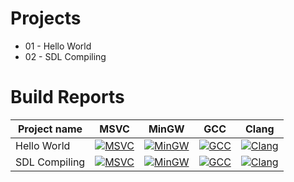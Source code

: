 # Projects
- 01 - Hello World
- 02 - SDL Compiling

# Build Reports

Project name | MSVC | MinGW | GCC | Clang
-------------|------|-------|-----|------
Hello World | [![MSVC](https://github.com/Aizyka/HW/actions/workflows/msvc_01.yml/badge.svg)](https://nightly.link/Aizyka/HW/workflows/msvc_01/main/windows_msvc.7z.zip) | [![MinGW](https://github.com/Aizyka/HW/actions/workflows/mingw_01.yml/badge.svg)](https://nightly.link/Aizyka/HW/workflows/mingw_01/main/windows_mingw.7z.zip) | [![GCC](https://github.com/Aizyka/HW/actions/workflows/gcc_01.yml/badge.svg)](https://nightly.link/Aizyka/HW/workflows/gcc_01/main/ubuntu_gcc.7z.zip) | [![Clang](https://github.com/Aizyka/HW/actions/workflows/clang_01.yml/badge.svg)](https://nightly.link/Aizyka/HW/workflows/clang_01/main/macos_clang.7z.zip)
SDL Compiling | [![MSVC](https://github.com/Aizyka/HW/actions/workflows/msvc_02.yml/badge.svg)](https://nightly.link/Aizyka/HW/workflows/msvc_02/main/windows_msvc.7z.zip) | [![MinGW](https://github.com/Aizyka/HW/actions/workflows/mingw_02.yml/badge.svg)](https://nightly.link/Aizyka/HW/workflows/mingw_02/main/windows_mingw.7z.zip) | [![GCC](https://github.com/Aizyka/HW/actions/workflows/gcc_02.yml/badge.svg)](https://nightly.link/Aizyka/HW/workflows/gcc_02/main/ubuntu_gcc.7z.zip) | [![Clang](https://github.com/Aizyka/HW/actions/workflows/clang_02.yml/badge.svg)](https://nightly.link/Aizyka/HW/workflows/clang_02/main/macos_clang.7z.zip)

